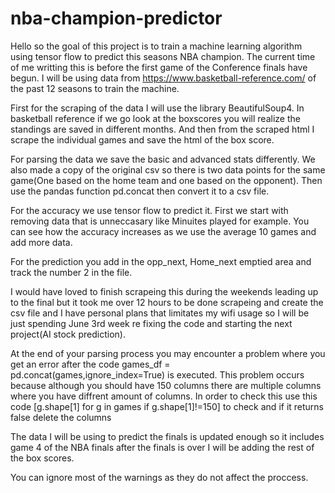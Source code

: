 # nba-champion-predictor
Hello so the goal of this project is to train a machine learning algorithm using tensor flow to predict this seasons NBA champion.
The current time of me writting this is before the first game of the Conference finals have begun.
I will be using data from https://www.basketball-reference.com/ of the past 12 seasons to train the machine.

First for the scraping of the data I will use the library BeautifulSoup4. In basketball reference if we go look at the boxscores you will realize the standings are saved in different months. And then from the scraped html I scrape the individual games and save the html of the box score.

For parsing the data we save the basic and advanced stats differently. We also made a copy of the original csv so there is two data points for the same game(One based on the home team and one based on the opponent). Then use the pandas function pd.concat then convert it to a csv file. 

For the accuracy we use tensor flow to predict it. First we start with removing data that is unneccasary like Minuites played for example. You can see how the accuracy increases as we use the average 10 games and add more data. 

For the prediction you add in the opp_next, Home_next emptied area and track the number 2 in the file.

I would have loved to finish scrapeing this during the weekends leading up to the final but it took me over 12 hours to be done scrapeing and create the csv file and I have personal plans that limitates my wifi usage so I will be just spending June 3rd week re fixing the code and starting the next project(AI stock prediction).

At the end of your parsing process you may encounter a problem where you get an error after the code games_df = pd.concat(games,ignore_index=True) is executed. This problem occurs because although you should have 150 columns there are multiple columns where you have diffrent amount of columns. In order to check this use this code [g.shape[1] for g in games if g.shape[1]!=150] to check and if it returns false delete the columns

The data I will be using to predict the finals is updated enough so it includes game 4 of the NBA finals after the finals is over I will be adding the rest of the box scores.

You can ignore most of the warnings as they do not affect the proccess.

